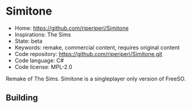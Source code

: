 # Simitone

- Home: https://github.com/riperiperi/Simitone
- Inspirations: The Sims
- State: beta
- Keywords: remake, commercial content, requires original content
- Code repository: https://github.com/riperiperi/Simitone.git
- Code language: C#
- Code license: MPL-2.0

Remake of The Sims.
Simitone is a singleplayer only version of FreeSO.

## Building
